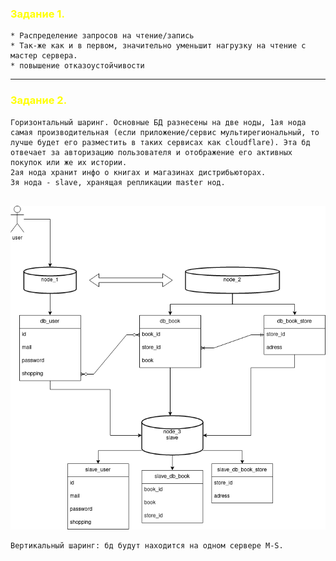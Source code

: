 ### <span style="color:yellow"> Задание 1. </span>

```
* Распределение запросов на чтение/запись
* Так-же как и в первом, значительно уменьшит нагрузку на чтение с мастер сервера. 
* повышение отказоустойчивости
```
---
### <span style="color:yellow"> Задание 2. </span>

```
Горизонтальный шаринг. Основные БД разнесены на две ноды, 1ая нода самая производительная (если приложение/сервис мультирегиональный, то лучше будет его разместить в таких сервисах как cloudflare). Эта бд отвечает за авторизацию пользователя и отображение его активных покупок или же их истории.
2ая нода хранит инфо о книгах и магазинах дистрибьюторах.
3я нода - slave, хранящая репликации master нод.


```

![](/Database/img/horizon_1.drawio.png)


  ```
  Вертикальный шаринг: бд будут находится на одном сервере M-S.  
  ```

